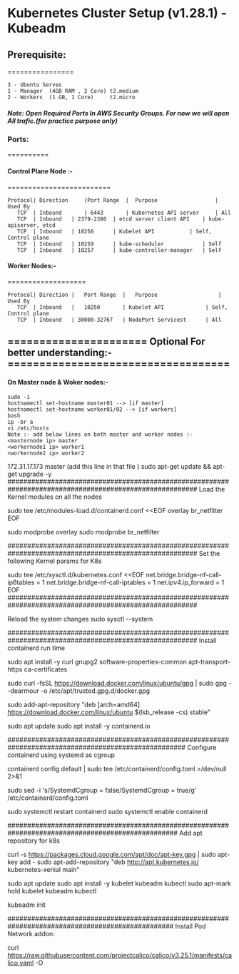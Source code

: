 # Kubernetes Cluster Setup (v1.28.1) - Kubeadm

## Prerequisite:
================
```
3 - Ubuntu Serves
1 - Manager  (4GB RAM , 2 Core) t2.medium
2 - Workers  (1 GB, 1 Core)     t2.micro
```
##### Note: Open Required Ports In AWS Security Groups. For now we will open All trafic.(for practice purpose only)

### Ports:
==========

#### Control Plane Node :-
=========================
```
Protocol| Direction     |Port Range  |	Purpose	                 | Used By
   TCP	| Inbound       | 6443	     | Kubernetes API server	 | All
   TCP	| Inbound	| 2379-2380  | etcd server client API	 | kube-apiserver, etcd
   TCP	| Inbound	| 10250	     | Kubelet API	         | Self, Control plane
   TCP	| Inbound	| 10259	     | kube-scheduler	         | Self
   TCP	| Inbound	| 10257	     | kube-controller-manager   | Self
```
#### Worker Nodes:-
===================
```
Protocol| Direction |	Port Range  |	Purpose	                  | Used By
   TCP	| Inbound   |	10250       | Kubelet API        	  | Self, Control plane
   TCP	| Inbound   | 30000-32767   | NodePort Servicest  	  | All
```
##   ======================   Optional For better understanding:-   =================================== 

#### On Master node & Woker nodes:-

```
sudo -i
hostnamectl set-hostname master01 --> [if master]
hostnamectl set-hostname worker01/02 --> [if workers]
bash
ip -br a
vi /etc/hosts
Note :- add below lines on both master and worker nodes :-
<masternode ip> master
<workernode1 ip> worker1
<workernode2 ip> worker2
```

172.31.17.173 master (add this line in that file )
sudo apt-get update && apt-get upgrade -y
########################################################################################################
Load the Kernel modules on all the nodes

sudo tee /etc/modules-load.d/containerd.conf <<EOF
overlay
br_netfilter
EOF

sudo modprobe overlay
sudo modprobe br_netfilter

########################################################################################################
Set the following Kernel params for K8s

sudo tee /etc/sysctl.d/kubernetes.conf <<EOF
net.bridge.bridge-nf-call-ip6tables = 1
net.bridge.bridge-nf-call-iptables = 1
net.ipv4.ip_forward = 1
EOF
########################################################################################################

Reload the system changes
sudo sysctl --system

########################################################################################################
Install containerd run time

sudo apt install -y curl gnupg2 software-properties-common apt-transport-https ca-certificates

sudo curl -fsSL https://download.docker.com/linux/ubuntu/gpg | sudo gpg --dearmour -o /etc/apt/trusted.gpg.d/docker.gpg

sudo add-apt-repository "deb [arch=amd64] https://download.docker.com/linux/ubuntu $(lsb_release -cs) stable"

sudo apt update
sudo apt install -y containerd.io

#####################################################################################################
Configure containerd using systemd as cgroup

containerd config default | sudo tee /etc/containerd/config.toml >/dev/null 2>&1

sudo sed -i 's/SystemdCgroup \= false/SystemdCgroup \= true/g' /etc/containerd/config.toml

sudo systemctl restart containerd
sudo systemctl enable containerd

###################################################################################################
Add apt repository for k8s

curl -s https://packages.cloud.google.com/apt/doc/apt-key.gpg | sudo apt-key add -
sudo apt-add-repository "deb http://apt.kubernetes.io/ kubernetes-xenial main"

sudo apt update
sudo apt install -y kubelet kubeadm kubectl
sudo apt-mark hold kubelet kubeadm kubectl

kubeadm init 

##################################################################################################
Install Pod Network addon:

curl https://raw.githubusercontent.com/projectcalico/calico/v3.25.1/manifests/calico.yaml -O
